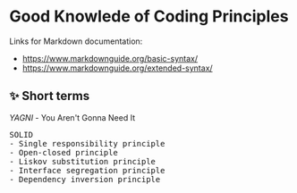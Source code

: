 # Good Knowlede of Coding Principles 

Links for Markdown documentation:
- https://www.markdownguide.org/basic-syntax/
- https://www.markdownguide.org/extended-syntax/

## ✨ Short terms

*YAGNI* - You Aren't Gonna Need It

<pre>
SOLID
- Single responsibility principle  
- Open-closed principle  
- Liskov substitution principle  
- Interface segregation principle  
- Dependency inversion principle
</pre>